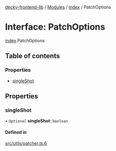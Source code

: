 [decky-frontend-lib](../README.md) / [Modules](../modules.md) / [index](../modules/index.md) / PatchOptions

# Interface: PatchOptions

[index](../modules/index.md).PatchOptions

## Table of contents

### Properties

- [singleShot](index.PatchOptions.md#singleshot)

## Properties

### singleShot

• `Optional` **singleShot**: `boolean`

#### Defined in

[src/utils/patcher.ts:6](https://github.com/SteamDeckHomebrew/decky-frontend-lib/blob/33dd4e5/src/utils/patcher.ts#L6)
